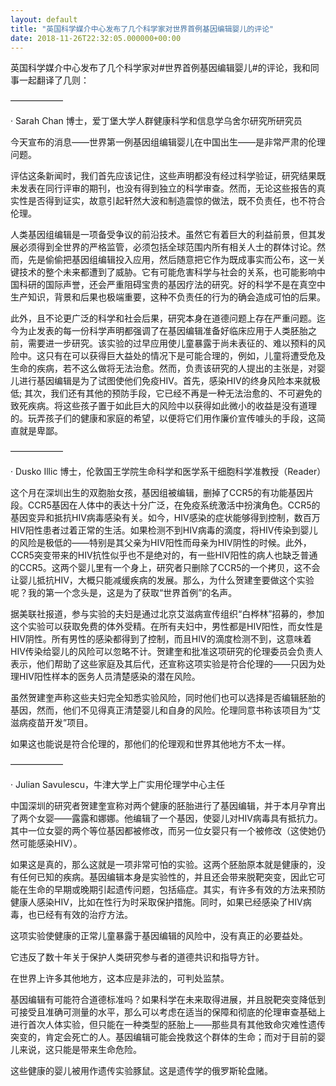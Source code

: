 ```yaml
---
layout: default
title: "英国科学媒介中心发布了几个科学家对世界首例基因编辑婴儿的评论"
date: 2018-11-26T22:32:05.000000+00:00
---
```


英国科学媒介中心发布了几个科学家对#世界首例基因编辑婴儿#的评论，我和同事一起翻译了几则：

——————

· Sarah Chan 博士，爱丁堡大学人群健康科学和信息学乌舍尔研究所研究员

今天宣布的消息——世界第一例基因组编辑婴儿在中国出生——是非常严肃的伦理问题。

评估这条新闻时，我们首先应该记住，这些声明都没有经过科学验证，研究结果既未发表在同行评审的期刊，也没有得到独立的科学审查。然而，无论这些报告的真实性是否得到证实，故意引起轩然大波和制造震惊的做法，既不负责任，也不符合伦理。

人类基因组编辑是一项备受争议的前沿技术。虽然它有着巨大的利益前景，但其发展必须得到全世界的严格监管，必须包括全球范围内所有相关人士的群体讨论。然而，先是偷偷把基因组编辑投入应用，然后随意把它作为既成事实而公布，这一关键技术的整个未来都遭到了威胁。它有可能危害科学与社会的关系，也可能影响中国科研的国际声誉，还会严重阻碍宝贵的基因疗法的研究。好的科学不是在真空中生产知识，背景和后果也极端重要，这种不负责任的行为的确会造成可怕的后果。

此外，且不论更广泛的科学和社会后果，研究本身在道德问题上存在严重问题。迄今为止发表的每一份科学声明都强调了在基因编辑准备好临床应用于人类胚胎之前，需要进一步研究。该实验的过早应用使儿童暴露于尚未表征的、难以预料的风险中。这只有在可以获得巨大益处的情况下是可能合理的，例如，儿童将遭受危及生命的疾病，若不这么做将无法治愈。然而，负责该研究的人提出的主张是，对婴儿进行基因编辑是为了试图使他们免疫HIV。首先，感染HIV的终身风险本来就极低; 其次，我们还有其他的预防手段，它已经不再是一种无法治愈的、不可避免的致死疾病。将这些孩子置于如此巨大的风险中以获得如此微小的收益是没有道理的。玩弄孩子们的健康和家庭的希望，以便将它们用作廉价宣传噱头的手段，这简直就是卑鄙。

——————

· Dusko Illic 博士，伦敦国王学院生命科学和医学系干细胞科学准教授（Reader）

这个月在深圳出生的双胞胎女孩，基因组被编辑，删掉了CCR5的有功能基因片段。CCR5基因在人体中的表达十分广泛，在免疫系统激活中扮演角色。CCR5的基因变异和抵抗HIV病毒感染有关。如今，HIV感染的症状能够得到控制，数百万HIV阳性患者过着正常的生活。如果检测不到HIV病毒的滴度，将HIV传染到婴儿的风险是极低的——特别是其父亲为HIV阳性而母亲为HIV阴性的时候。此外，CCR5突变带来的HIV抗性似乎也不是绝对的，有一些HIV阳性的病人也缺乏普通的CCR5。这两个婴儿里有一个身上，研究者只删除了CCR5的一个拷贝，这不会让婴儿抵抗HIV，大概只能减缓疾病的发展。那么，为什么贺建奎要做这个实验呢？我的第一个念头是，这是为了获取“世界首例”的名声。

据美联社报道，参与实验的夫妇是通过北京艾滋病宣传组织“白桦林”招募的，参加这个实验可以获取免费的体外受精。在所有夫妇中，男性都是HIV阳性，而女性是HIV阴性。所有男性的感染都得到了控制，而且HIV的滴度检测不到，这意味着HIV传染给婴儿的风险可以忽略不计。贺建奎和批准这项研究的伦理委员会负责人表示，他们帮助了这些家庭及其后代，还宣称这项实验是符合伦理的——只因为处理HIV阳性样本的医务人员清楚感染的潜在风险。

虽然贺建奎声称这些夫妇完全知悉实验风险，同时他们也可以选择是否编辑胚胎的基因，然而，他们不见得真正清楚婴儿和自身的风险。伦理同意书称该项目为“艾滋病疫苗开发”项目。

如果这也能说是符合伦理的，那他们的伦理观和世界其他地方不太一样。

——————

· Julian Savulescu，牛津大学上广实用伦理学中心主任

中国深圳的研究者贺建奎宣称对两个健康的胚胎进行了基因编辑，并于本月孕育出了两个女婴——露露和娜娜。他编辑了一个基因，使婴儿对HIV病毒具有抵抗力。其中一位女婴的两个等位基因都被修改，而另一位女婴只有一个被修改（这使她仍然可能感染HIV）。

如果这是真的，那么这就是一项非常可怕的实验。这两个胚胎原本就是健康的，没有任何已知的疾病。基因编辑本身是实验性的，并且还会带来脱靶突变，因此它可能在生命的早期或晚期引起遗传问题，包括癌症。其实，有许多有效的方法来预防健康人感染HIV，比如在性行为时采取保护措施。同时，如果已经感染了HIV病毒，也已经有有效的治疗方法。

这项实验使健康的正常儿童暴露于基因编辑的风险中，没有真正的必要益处。

它违反了数十年关于保护人类研究参与者的道德共识和指导方针。

在世界上许多其他地方，这本应是非法的，可判处监禁。

基因编辑有可能符合道德标准吗？如果科学在未来取得进展，并且脱靶突变降低到可接受且准确可测量的水平，那么可以考虑在适当的保障和彻底的伦理审查基础上进行首次人体实验，但只能在一种类型的胚胎上——那些具有其他致命灾难性遗传突变的，肯定会死亡的人。基因编辑可能会挽救这个群体的生命；而对于目前的婴儿来说，这只能是带来生命危险。

这些健康的婴儿被用作遗传实验豚鼠。这是遗传学的俄罗斯轮盘赌。

